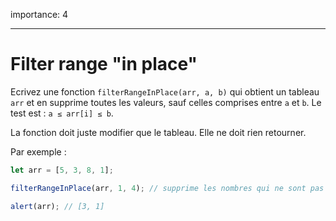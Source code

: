 importance: 4

---

# Filter range "in place"

Ecrivez une fonction `filterRangeInPlace(arr, a, b)` qui obtient un tableau `arr` et en supprime toutes les valeurs, sauf celles comprises entre `a` et `b`.
Le test est : `a ≤ arr[i] ≤ b`.

La fonction doit juste modifier que le tableau.
Elle ne doit rien retourner.

Par exemple :

```js
let arr = [5, 3, 8, 1];

filterRangeInPlace(arr, 1, 4); // supprime les nombres qui ne sont pas entre 1 et 4

alert(arr); // [3, 1]
```
